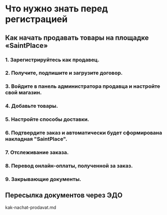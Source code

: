 # Что нужно знать перед регистрацией

## Как начать продавать товары на площадке «SaintPlace»

### 1. Зарегистрируйтесь как продавец.

### 2. Получите, подпишите и загрузите договор.

### 3. Войдите в панель администратора продавца и настройте свой магазин.

### 4. Добавьте товары.

### 5. Настройте способы доставки.

### 6. Подтвердите заказ и автоматически будет сформирована накладная "SaintPlace".

### 7. Отслеживание заказа.

### 8. Перевод онлайн-оплаты, полученной за заказ.

### 9. Закрывающие документы.

## Пересылка документов через ЭДО

kak-nachat-prodavat.md